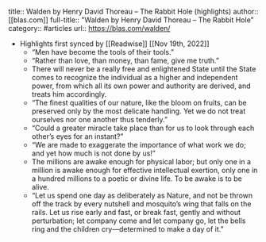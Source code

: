 title:: Walden by Henry David Thoreau – The Rabbit Hole (highlights)
author:: [[blas.com]]
full-title:: "Walden by Henry David Thoreau – The Rabbit Hole"
category:: #articles
url:: https://blas.com/walden/

- Highlights first synced by [[Readwise]] [[Nov 19th, 2022]]
	- “Men have become the tools of their tools.”
	- “Rather than love, than money, than fame, give me truth.”
	- There will never be a really free and enlightened State until the State comes to recognize the individual as a higher and independent power, from which all its own power and authority are derived, and treats him accordingly.
	- “The finest qualities of our nature, like the bloom on fruits, can be preserved only by the most delicate handling. Yet we do not treat ourselves nor one another thus tenderly.”
	- “Could a greater miracle take place than for us to look through each other’s eyes for an instant?”
	- “We are made to exaggerate the importance of what work we do; and yet how much is not done by us!”
	- The millions are awake enough for physical labor; but only one in a million is awake enough for effective intellectual exertion, only one in a hundred millions to a poetic or divine life. To be awake is to be alive.
	- “Let us spend one day as deliberately as Nature, and not be thrown off the track by every nutshell and mosquito’s wing that falls on the rails. Let us rise early and fast, or break fast, gently and without perturbation; let company come and let company go, let the bells ring and the children cry—determined to make a day of it.”